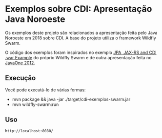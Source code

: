 # Exemplos sobre CDI: Apresentação Java Noroeste

Os exemplos deste projeto são relacionados a apresentação feita pelo Java Noroeste em 2018 sobre CDI.
A base do projeto utiliza o framework Wildfly Swarm.

O código dos exemplos foram inspirados no exemplo [JPA, JAX-RS and CDI .war Example](https://github.com/wildfly-swarm/wildfly-swarm-examples/tree/master/jpa-jaxrs-cdi/jpa-jaxrs-cdi)
do próprio Wildfly Swarm e de outra apresentação feita no [JavaOne 2012](https://github.com/mgraciano/javaone-2012).

## Execução

Você pode executá-lo de várias formas:

* mvn package && java -jar ./target/cdi-exemplos-swarm.jar
* mvn wildfly-swarm:run

## Uso

    http://localhost:8080/

